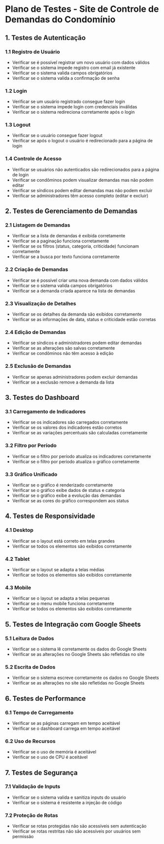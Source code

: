 # Plano de Testes - Site de Controle de Demandas do Condomínio

## 1. Testes de Autenticação

### 1.1 Registro de Usuário
- Verificar se é possível registrar um novo usuário com dados válidos
- Verificar se o sistema impede registro com email já existente
- Verificar se o sistema valida campos obrigatórios
- Verificar se o sistema valida a confirmação de senha

### 1.2 Login
- Verificar se um usuário registrado consegue fazer login
- Verificar se o sistema impede login com credenciais inválidas
- Verificar se o sistema redireciona corretamente após o login

### 1.3 Logout
- Verificar se o usuário consegue fazer logout
- Verificar se após o logout o usuário é redirecionado para a página de login

### 1.4 Controle de Acesso
- Verificar se usuários não autenticados são redirecionados para a página de login
- Verificar se condôminos podem visualizar demandas mas não podem editar
- Verificar se síndicos podem editar demandas mas não podem excluir
- Verificar se administradores têm acesso completo (editar e excluir)

## 2. Testes de Gerenciamento de Demandas

### 2.1 Listagem de Demandas
- Verificar se a lista de demandas é exibida corretamente
- Verificar se a paginação funciona corretamente
- Verificar se os filtros (status, categoria, criticidade) funcionam corretamente
- Verificar se a busca por texto funciona corretamente

### 2.2 Criação de Demandas
- Verificar se é possível criar uma nova demanda com dados válidos
- Verificar se o sistema valida campos obrigatórios
- Verificar se a demanda criada aparece na lista de demandas

### 2.3 Visualização de Detalhes
- Verificar se os detalhes da demanda são exibidos corretamente
- Verificar se as informações de data, status e criticidade estão corretas

### 2.4 Edição de Demandas
- Verificar se síndicos e administradores podem editar demandas
- Verificar se as alterações são salvas corretamente
- Verificar se condôminos não têm acesso à edição

### 2.5 Exclusão de Demandas
- Verificar se apenas administradores podem excluir demandas
- Verificar se a exclusão remove a demanda da lista

## 3. Testes do Dashboard

### 3.1 Carregamento de Indicadores
- Verificar se os indicadores são carregados corretamente
- Verificar se os valores dos indicadores estão corretos
- Verificar se as variações percentuais são calculadas corretamente

### 3.2 Filtro por Período
- Verificar se o filtro por período atualiza os indicadores corretamente
- Verificar se o filtro por período atualiza o gráfico corretamente

### 3.3 Gráfico Unificado
- Verificar se o gráfico é renderizado corretamente
- Verificar se o gráfico exibe dados de status e categoria
- Verificar se o gráfico exibe a evolução das demandas
- Verificar se as cores do gráfico correspondem aos status

## 4. Testes de Responsividade

### 4.1 Desktop
- Verificar se o layout está correto em telas grandes
- Verificar se todos os elementos são exibidos corretamente

### 4.2 Tablet
- Verificar se o layout se adapta a telas médias
- Verificar se todos os elementos são exibidos corretamente

### 4.3 Mobile
- Verificar se o layout se adapta a telas pequenas
- Verificar se o menu mobile funciona corretamente
- Verificar se todos os elementos são exibidos corretamente

## 5. Testes de Integração com Google Sheets

### 5.1 Leitura de Dados
- Verificar se o sistema lê corretamente os dados do Google Sheets
- Verificar se as alterações no Google Sheets são refletidas no site

### 5.2 Escrita de Dados
- Verificar se o sistema escreve corretamente os dados no Google Sheets
- Verificar se as alterações no site são refletidas no Google Sheets

## 6. Testes de Performance

### 6.1 Tempo de Carregamento
- Verificar se as páginas carregam em tempo aceitável
- Verificar se o dashboard carrega em tempo aceitável

### 6.2 Uso de Recursos
- Verificar se o uso de memória é aceitável
- Verificar se o uso de CPU é aceitável

## 7. Testes de Segurança

### 7.1 Validação de Inputs
- Verificar se o sistema valida e sanitiza inputs do usuário
- Verificar se o sistema é resistente a injeção de código

### 7.2 Proteção de Rotas
- Verificar se rotas protegidas não são acessíveis sem autenticação
- Verificar se rotas restritas não são acessíveis por usuários sem permissão
